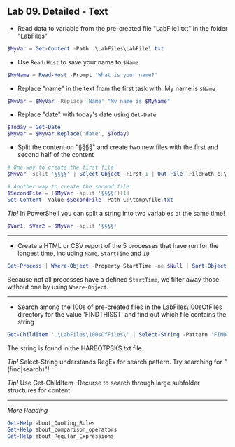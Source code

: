## Lab 09. Detailed - Text

- Read data to variable from the pre-created file "LabFile1.txt" in the folder "LabFiles"

```Powershell
$MyVar = Get-Content -Path .\LabFiles\LabFile1.txt
```

- Use `Read-Host` to save your name to `$Name`

```Powershell
$MyName = Read-Host -Prompt 'What is your name?'
```

- Replace "name" in the text from the first task with: My name is `$Name`

```Powershell
$MyVar = $MyVar -Replace 'Name',"My name is $MyName"
```

- Replace "date" with today's date using `Get-Date`

```Powershell
$Today = Get-Date
$MyVar = $MyVar.Replace('date', $Today)
```

- Split the content on "§§§§" and create two new files with the first and second half of the content

```Powershell
# One way to create the first file
$MyVar -split '§§§§' | Select-Object -First 1 | Out-File -FilePath c:\Temp\File1.txt

# Another way to create the second file
$SecondFile = ($MyVar -split '§§§§')[1]
Set-Content -Value $SecondFile -Path C:\temp\file.txt
```

*Tip!* In PowerShell you can split a string into two variables at the same time!

```Powershell
$Var1, $Var2 = $MyVar -split '§§§§'
```

---

- Create a HTML or CSV report of the 5 processes that have run for the longest time, including `Name`, `StartTime` and `ID`

```Powershell
Get-Process | Where-Object -Property StartTime -ne $Null | Sort-Object -Property StartTime | Select-Object -Property Name, StartTime, Id -First 5 | ConvertTo-Csv | Out-File -FilePath C:\temp\process.csv
```

Because not all processes have a defined `StartTime`, we filter away those without one by using `Where-Object`.

---

- Search among the 100s of pre-created files in the LabFiles\100sOfFiles directory for the value 'FINDTHISST' and find out which file contains the string

```Powershell
Get-ChildItem '.\LabFiles\100sOfFiles\' | Select-String -Pattern 'FINDTHISST'
```

The string is found in the HARBOTPSKS.txt file.

*Tip!* Select-String understands RegEx for search pattern. Try searching for "(find|search)"!

*Tip!* Use Get-ChildItem -Recurse to search through large subfolder structures for content.

---

*More Reading*

```Powershell
Get-Help about_Quoting_Rules
Get-Help about_comparison_operators
Get-Help about_Regular_Expressions
```
